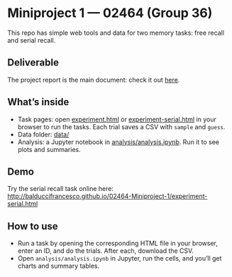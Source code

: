# Miniproject 1 — 02464 (Group 36)

This repo has simple web tools and data for two memory tasks: free recall and serial recall. 

## Deliverable
The project report is the main document: check it out [here](documentation/02464-Miniproject_1-Group_36.pdf).

## What’s inside
- Task pages: open [experiment.html](experiment.html) or [experiment-serial.html](experiment-serial.html) in your browser to run the tasks. Each trial saves a CSV with `sample` and `guess`.
- Data folder: [data/](data/)
- Analysis: a Jupyter notebook in [analysis/analysis.ipynb](analysis/analysis.ipynb). Run it to see plots and summaries.

## Demo
Try the serial recall task online here:  
http://balduccifrancesco.github.io/02464-Miniproject-1/experiment-serial.html

## How to use
- Run a task by opening the corresponding HTML file in your browser, enter an ID, and do the trials. After each, download the CSV.
- Open `analysis/analysis.ipynb` in Jupyter, run the cells, and you’ll get charts and summary tables.
